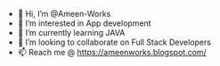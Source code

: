 - 👋 Hi, I’m @Ameen-Works
- 👀 I’m interested in App development
- 🌱 I’m currently learning JAVA
- 💞️ I’m looking to collaborate on Full Stack Developers
- 📫 Reach me @ https://ameenworks.blogspot.com/

<!---
Ameen-Works/Ameen-Works is a ✨ special ✨ repository because its `README.md` (this file) appears on your GitHub profile.
You can click the Preview link to take a look at your changes.
--->
